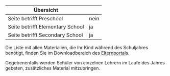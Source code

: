 | Übersicht | |
| --- | --- |
| Seite betrifft Preschool | nein |
| Seite betrifft Elementary School | ja |
| Seite betrifft Secondary School | ja |

Die Liste mit allen Materialien, die Ihr Kind während des Schuljahres benötigt, finden Sie im Downloadbereich des [Elternportals](/de/Elternportal "Elternportal").

Gegebenenfalls werden Schüler von einzelnen Lehrern im Laufe des Jahres gebeten, zusätzliches Material mitzubringen.